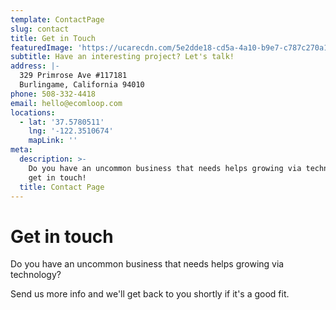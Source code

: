 ```yaml
---
template: ContactPage
slug: contact
title: Get in Touch
featuredImage: 'https://ucarecdn.com/5e2dde18-cd5a-4a10-b9e7-c787c270a106/'
subtitle: Have an interesting project? Let's talk!
address: |-
  329 Primrose Ave #117181
  Burlingame, California 94010
phone: 508-332-4418
email: hello@ecomloop.com
locations:
  - lat: '37.5780511'
    lng: '-122.3510674'
    mapLink: ''
meta:
  description: >-
    Do you have an uncommon business that needs helps growing via technology,
    get in touch! 
  title: Contact Page
---
```

# Get in touch

Do you have an uncommon business that needs helps growing via technology? 

Send us more info and we'll get back to you shortly if it's a good fit.
